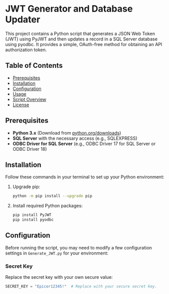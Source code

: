 # JWT Generator and Database Updater

This project contains a Python script that generates a JSON Web Token (JWT) using PyJWT and then updates a record in a SQL Server database using pyodbc. It provides a simple, OAuth-free method for obtaining an API authorization token.

## Table of Contents

- [Prerequisites](#prerequisites)
- [Installation](#installation)
- [Configuration](#configuration)
- [Usage](#usage)
- [Script Overview](#script-overview)
- [License](#license)

## Prerequisites

- **Python 3.x** (Download from [python.org/downloads](https://www.python.org/downloads/))
- **SQL Server** with the necessary access (e.g., SQLEXPRESS)
- **ODBC Driver for SQL Server** (e.g., ODBC Driver 17 for SQL Server or ODBC Driver 18)

## Installation

Follow these commands in your terminal to set up your Python environment:

1. Upgrade pip:
    ```bash
    python -m pip install --upgrade pip
    ```

2. Install required Python packages:
    ```bash
    pip install PyJWT
    pip install pyodbc
    ```

## Configuration

Before running the script, you may need to modify a few configuration settings in `Generate_JWT.py` for your environment:

### Secret Key

Replace the secret key with your own secure value:
```python
SECRET_KEY = "Epicor12345!"  # Replace with your secure secret key.
